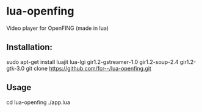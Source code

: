 # lua-openfing
Video player for OpenFING (made in lua)

## Installation:
sudo apt-get install luajit lua-lgi gir1.2-gstreamer-1.0 gir1.2-soup-2.4 gir1.2-gtk-3.0
git clone https://github.com/fcr--/lua-openfing.git

## Usage
cd lua-openfing
./app.lua
